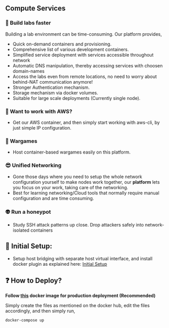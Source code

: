 ## Compute Services

### 🚀 Build labs faster

Building a lab environment can be time-consuming.  Our platform provides,

  
- Quick on-demand containers and provisioning.
- Comprehensive list of various development containers.
- Simplified service deployment with services accessible throughout network
- Automatic DNS manipulation, thereby accessing services with choosen domain-names
- Access the labs even from remote locations, no need to worry about behind-NAT communication anymore!
- Stronger Authentication mechanism.
- Storage mechanism via docker volumes.
- Suitable for large scale deployments (Currently single node).

### 🎃 Want to work with AWS?
- Get our AWS container, and then simply start working with aws-cli, by just simple IP configuration.

### 🏹 Wargames
- Host container-based wargames easily on this platform.

### 😎 Unified Networking
- Gone those days where you need to setup the whole network configuration yourself to make nodes work together, our **platform** lets you focus on your work, taking care of the networking.
- Best for learning networking/Cloud tools that normally require manual configuration and are time consuming.

### 👽 Run a honeypot
- Study SSH attack patterns up close. Drop attackers safely into network-isolated containers
## 🔨 Initial Setup:
- Setup host bridging with separate host virtual interface, and install docker plugin as explained here: [Initial Setup](https://github.com/VaradBelwalkar/Compute-Services/blob/master/configure/setup.md)

## ❓ How to Deploy?
**Follow [this](https://hub.docker.com/r/varadbelwalkar/golang_server) docker image for production deployment (Recommended)**

Simply create the files as mentioned on the docker hub, edit the files accordingly, and then simply run,
```
docker-compose up
```



